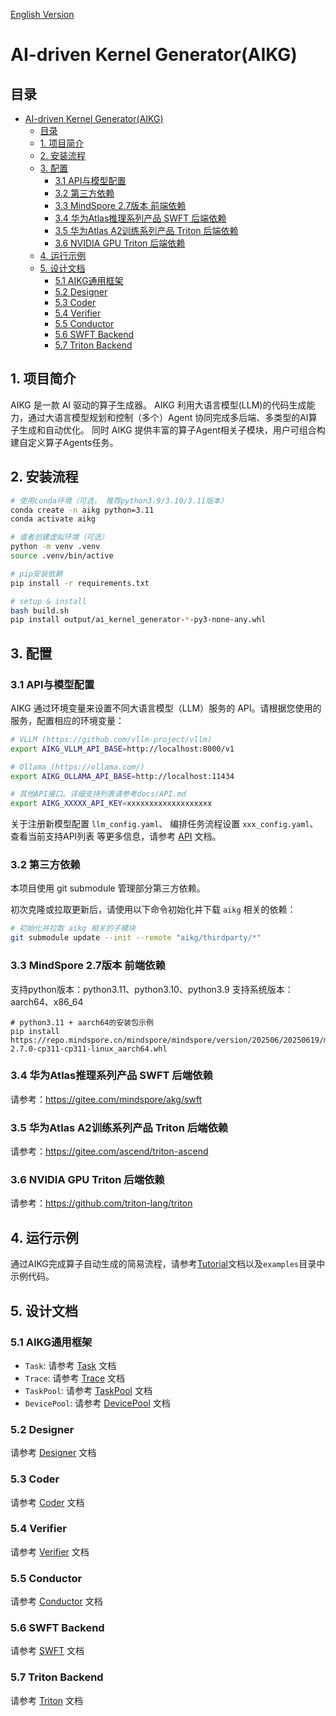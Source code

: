 [English Version](./README.md)

# AI-driven Kernel Generator(AIKG)

## 目录
- [AI-driven Kernel Generator(AIKG)](#ai-driven-kernel-generatoraikg)
  - [目录](#目录)
  - [1. 项目简介](#1-项目简介)
  - [2. 安装流程](#2-安装流程)
  - [3. 配置](#3-配置)
    - [3.1 API与模型配置](#31-api与模型配置)
    - [3.2 第三方依赖](#32-第三方依赖)
    - [3.3 MindSpore 2.7版本 前端依赖](#33-mindspore-27版本-前端依赖)
    - [3.4 华为Atlas推理系列产品 SWFT 后端依赖](#34-华为atlas推理系列产品-swft-后端依赖)
    - [3.5 华为Atlas A2训练系列产品 Triton 后端依赖](#35-华为atlas-a2训练系列产品-triton-后端依赖)
    - [3.6 NVIDIA GPU Triton 后端依赖](#36-nvidia-gpu-triton-后端依赖)
  - [4. 运行示例](#4-运行示例)
  - [5. 设计文档](#5-设计文档)
    - [5.1 AIKG通用框架](#51-aikg通用框架)
    - [5.2 Designer](#52-designer)
    - [5.3 Coder](#53-coder)
    - [5.4 Verifier](#54-verifier)
    - [5.5 Conductor](#55-conductor)
    - [5.6 SWFT Backend](#56-swft-backend)
    - [5.7 Triton Backend](#57-triton-backend)

## 1. 项目简介
AIKG 是一款 AI 驱动的算子生成器。
AIKG 利用大语言模型(LLM)的代码生成能力，通过大语言模型规划和控制（多个）Agent 协同完成多后端、多类型的AI算子生成和自动优化。
同时 AIKG 提供丰富的算子Agent相关子模块，用户可组合构建自定义算子Agents任务。


## 2. 安装流程
```bash
# 使用conda环境（可选， 推荐python3.9/3.10/3.11版本）
conda create -n aikg python=3.11
conda activate aikg

# 或者创建虚拟环境（可选）
python -m venv .venv
source .venv/bin/active

# pip安装依赖
pip install -r requirements.txt

# setup & install
bash build.sh
pip install output/ai_kernel_generator-*-py3-none-any.whl
```


## 3. 配置

### 3.1 API与模型配置
AIKG 通过环境变量来设置不同大语言模型（LLM）服务的 API。请根据您使用的服务，配置相应的环境变量：

```bash
# VLLM (https://github.com/vllm-project/vllm)
export AIKG_VLLM_API_BASE=http://localhost:8000/v1

# Ollama (https://ollama.com/)
export AIKG_OLLAMA_API_BASE=http://localhost:11434

# 其他API接口。详细支持列表请参考docs/API.md
export AIKG_XXXXX_API_KEY=xxxxxxxxxxxxxxxxxxx
```
关于注册新模型配置 `llm_config.yaml`、 编排任务流程设置 `xxx_config.yaml`、查看当前支持API列表 等更多信息，请参考 [API](./docs/CN/API.md) 文档。

### 3.2 第三方依赖
本项目使用 git submodule 管理部分第三方依赖。

初次克隆或拉取更新后，请使用以下命令初始化并下载 `aikg` 相关的依赖：
```bash
# 初始化并拉取 aikg 相关的子模块
git submodule update --init --remote "aikg/thirdparty/*"
```

### 3.3 MindSpore 2.7版本 前端依赖
支持python版本：python3.11、python3.10、python3.9
支持系统版本：aarch64、x86_64
```
# python3.11 + aarch64的安装包示例
pip install https://repo.mindspore.cn/mindspore/mindspore/version/202506/20250619/master_20250619160020_1261ff4ce06d6f2dc4ce446139948a3e4e9c966b_newest/unified/aarch64/mindspore-2.7.0-cp311-cp311-linux_aarch64.whl
```

### 3.4 华为Atlas推理系列产品 SWFT 后端依赖
请参考：https://gitee.com/mindspore/akg/swft

### 3.5 华为Atlas A2训练系列产品 Triton 后端依赖
请参考：https://gitee.com/ascend/triton-ascend


### 3.6 NVIDIA GPU Triton 后端依赖
请参考：https://github.com/triton-lang/triton


## 4. 运行示例
通过AIKG完成算子自动生成的简易流程，请参考[Tutorial](./docs/CN/Tutorial.md)文档以及`examples`目录中示例代码。


## 5. 设计文档
### 5.1 AIKG通用框架
- `Task`: 请参考 [Task](./docs/CN/Task.md) 文档
- `Trace`: 请参考 [Trace](./docs/CN/Trace.md) 文档
- `TaskPool`: 请参考 [TaskPool](./docs/CN/TaskPool.md) 文档
- `DevicePool`: 请参考 [DevicePool](./docs/CN/DevicePool.md) 文档

### 5.2 Designer
请参考 [Designer](./docs/CN/Designer.md) 文档

### 5.3 Coder
请参考 [Coder](./docs/CN/Coder.md) 文档

### 5.4 Verifier
请参考 [Verifier](./docs/CN/Verifier.md) 文档

### 5.5 Conductor
请参考 [Conductor](./docs/CN/Conductor.md) 文档

### 5.6 SWFT Backend
请参考 [SWFT](./docs/CN/SWFT.md) 文档

### 5.7 Triton Backend
请参考 [Triton](./docs/CN/Triton.md) 文档
